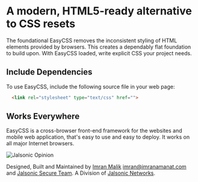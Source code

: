 A modern, HTML5-ready alternative to CSS resets
===================

The foundational EasyCSS removes the inconsistent styling of HTML elements provided by browsers. This creates a dependably flat foundation to build upon. With EasyCSS loaded, write explicit CSS your project needs.

Include Dependencies
----------------------

To use EasyCSS, include the following source file in your web page:

  ```html
	<link rel="stylesheet" type="text/css" href="">
  ```

Works Everywhere
----------------------

EasyCSS is a cross-browser front-end framework for the websites and mobile web application, that's easy to use and easy to deploy. It works on all major Internet browsers.

![Jalsonic Opinion](http://jalsonic.com/assets/github/crossbrowser.jpg)

Designed, Built and Maintained by [Imran Malik](http://Imranamanat.com) imran@imranamanat.com and [Jalsonic Secure Team](http://jalsonic.com/secure). A Division of [Jalsonic Networks](http://jalsonic.com).
